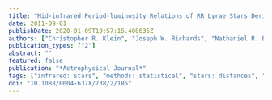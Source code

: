 ```yaml
---
title: "Mid-infrared Period-luminosity Relations of RR Lyrae Stars Derived from the WISE Preliminary Data Release"
date: 2011-09-01
publishDate: 2020-01-09T19:57:15.408636Z
authors: ["Christopher R. Klein", "Joseph W. Richards", "Nathaniel R. Butler", "Joshua S. Bloom"]
publication_types: ["2"]
abstract: ""
featured: false
publication: "*Astrophysical Journal*"
tags: ["infrared: stars", "methods: statistical", "stars: distances", "stars: variables: RR Lyrae", "Astrophysics - Astrophysics of Galaxies", "Astrophysics - Cosmology and Nongalactic Astrophysics"]
doi: "10.1088/0004-637X/738/2/185"
---
```


